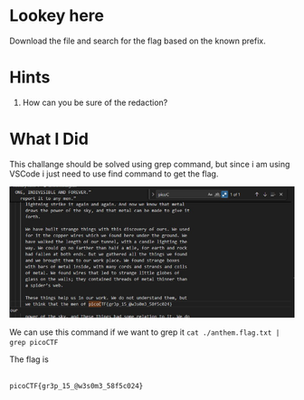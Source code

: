 # Lookey here

Download the file and search for the flag based on the known prefix.

# Hints

1. How can you be sure of the redaction?

# What I Did

This challange should be solved using grep command, but since i am using
VSCode i just need to use find command to get the flag.

<img src="Pic_1.jpg">

We can use this command if we want to grep it
`cat ./anthem.flag.txt | grep picoCTF`

The flag is

```

picoCTF{gr3p_15_@w3s0m3_58f5c024}

```
